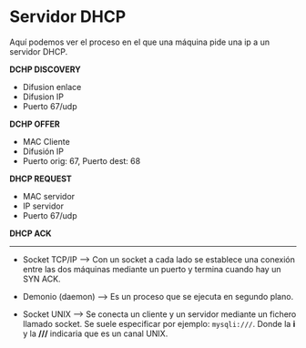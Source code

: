 # Servidor DHCP

Aquí podemos ver el proceso en el que una máquina pide una ip a un servidor DHCP.

**DCHP DISCOVERY**

- Difusion enlace
- Difusion IP
- Puerto 67/udp

**DCHP OFFER**

- MAC Cliente
- Difusión IP
- Puerto orig: 67, Puerto dest: 68

**DHCP REQUEST**

- MAC servidor
- IP servidor
- Puerto 67/udp

**DHCP ACK**

***

- Socket TCP/IP --> Con un socket a cada lado se establece una conexión entre las dos máquinas mediante un puerto y termina cuando hay un SYN ACK.

- Demonio (daemon) --> Es un proceso que se ejecuta en segundo plano.

- Socket UNIX --> Se conecta un cliente y un servidor mediante un fichero llamado socket. Se suele especificar por ejemplo: ``mysqli:///``. Donde la **i** y la **///** indicaria que es un canal UNIX.